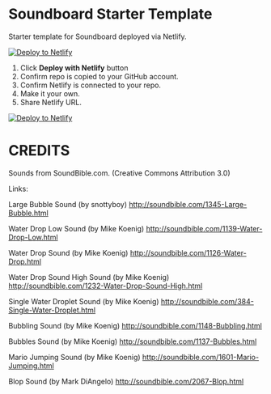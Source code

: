 # Soundboard Starter Template
Starter template for Soundboard deployed via Netlify. 

[![Deploy to Netlify](https://www.netlify.com/img/deploy/button.svg)](https://app.netlify.com/start/deploy?repository=https://github.com/ewuweblab/soundboard)


1. Click **Deploy with Netlify** button
2. Confirm repo is copied to your GitHub account. 
3. Confirm Netlify is connected to your repo.
4. Make it your own. 
5. Share Netlify URL. 

[![Deploy to Netlify](https://www.netlify.com/img/deploy/button.svg)](https://app.netlify.com/start/deploy?repository=https://github.com/ewuweblab/soundboard)

# CREDITS
Sounds from SoundBible.com. (Creative Commons Attribution 3.0)

Links:

Large Bubble Sound (by snottyboy)
http://soundbible.com/1345-Large-Bubble.html

Water Drop Low Sound (by Mike Koenig)
http://soundbible.com/1139-Water-Drop-Low.html

Water Drop Sound (by Mike Koenig)
http://soundbible.com/1126-Water-Drop.html

Water Drop Sound High Sound (by Mike Koenig)
http://soundbible.com/1232-Water-Drop-Sound-High.html


Single Water Droplet Sound (by Mike Koenig)
http://soundbible.com/384-Single-Water-Droplet.html

Bubbling Sound (by Mike Koenig)
http://soundbible.com/1148-Bubbling.html

Bubbles Sound (by Mike Koenig)
http://soundbible.com/1137-Bubbles.html

Mario Jumping Sound (by Mike Koenig)
http://soundbible.com/1601-Mario-Jumping.html

Blop Sound (by Mark DiAngelo)
http://soundbible.com/2067-Blop.html